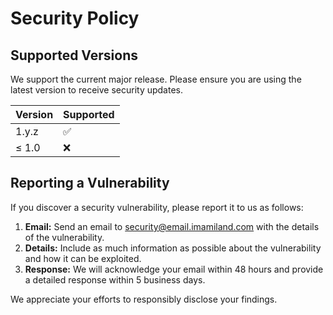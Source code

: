<!--
SPDX-FileCopyrightText: 2024 Ali Sajid Imami

SPDX-License-Identifier: MIT
-->

# Security Policy

## Supported Versions

We support the current major release. Please ensure you are using the latest version to receive security updates.

| Version | Supported          |
| ------- | ------------------ |
| 1.y.z   | :white_check_mark: |
| ≤ 1.0   | :x:                |

## Reporting a Vulnerability

If you discover a security vulnerability, please report it to us as follows:

1. **Email:** Send an email to [security@email.imamiland.com](mailto:security@email.imamiland.com) with the details of the vulnerability.
2. **Details:** Include as much information as possible about the vulnerability and how it can be exploited.
3. **Response:** We will acknowledge your email within 48 hours and provide a detailed response within 5 business days.

We appreciate your efforts to responsibly disclose your findings.
